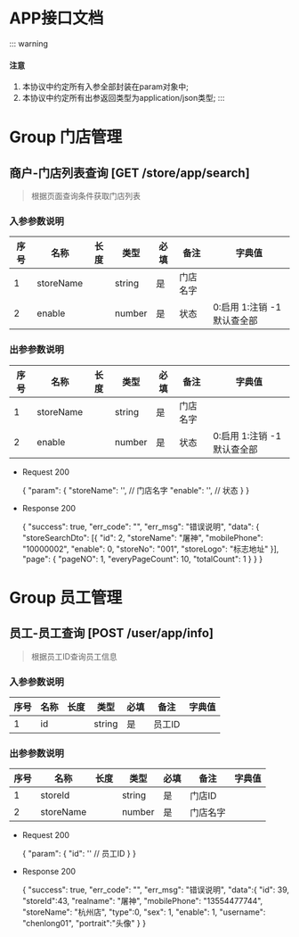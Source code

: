 # APP接口文档

::: warning
#### <i class="fa fa-warning"></i> 注意
1. 本协议中约定所有入参全部封装在param对象中;
2. 本协议中约定所有出参返回类型为application/json类型;
:::

# Group 门店管理

## 商户-门店列表查询 [GET /store/app/search]
> 根据页面查询条件获取门店列表

### 入参参数说明
序号 | 名称 | 长度 | 类型 | 必填 | 备注 | 字典值
----|------|----|------|----|------|----
1 | storeName | | string | 是 | 门店名字 |
2 | enable | | number | 是 | 状态 | 0:启用 1:注销 -1默认查全部

### 出参参数说明
序号 | 名称 | 长度 | 类型 | 必填 | 备注 | 字典值
----|------|----|------|----|------|----
1 | storeName | | string | 是 | 门店名字 |
2 | enable | | number | 是 | 状态 | 0:启用 1:注销 -1默认查全部

+ Request 200

    {
        "param": {
            "storeName": '', // 门店名字
            "enable": '', // 状态
        }
    }

+ Response 200

    {
        "success": true,
        "err_code": "",
        "err_msg": "错误说明",
        "data": {
            "storeSearchDto": [{
                "id": 2,
                "storeName": "屠神",
                "mobilePhone": "10000002",
                "enable": 0,
                "storeNo": "001",
                "storeLogo": "标志地址"
            }],
            "page": {
                "pageNO": 1,
                "everyPageCount": 10,
                "totalCount": 1
            }
        }
    }
        
# Group 员工管理
 
## 员工-员工查询  [POST /user/app/info]
> 根据员工ID查询员工信息

### 入参参数说明
序号 | 名称 | 长度 | 类型 | 必填 | 备注 | 字典值
----|------|----|------|----|------|----
1 | id | | string | 是 | 员工ID |

### 出参参数说明
序号 | 名称 | 长度 | 类型 | 必填 | 备注 | 字典值
----|------|----|------|----|------|----
1 | storeId | | string | 是 | 门店ID |
2 | storeName | | number | 是 | 门店名字 |

+ Request 200

    {
        "param": {
            "id": '' // 员工ID
        }
    }
       
+ Response 200

    {
        "success": true,
        "err_code": "",
        "err_msg": "错误说明",
        "data":{
            "id": 39,
            "storeId":43,
            "realname": "屠神", 
            "mobilePhone": "13554477744",
            "storeName": "杭州店",
            "type":0,
            "sex": 1,
            "enable": 1,
            "username": "chenlong01",
            "portrait":"头像"
        }
    }
